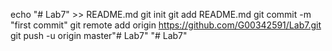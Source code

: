 echo "# Lab7" >> README.md
git init
git add README.md
git commit -m "first commit"
git remote add origin https://github.com/G00342591/Lab7.git
git push -u origin master"# Lab7" 
"# Lab7" 
